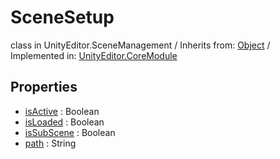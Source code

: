# SceneSetup
class in UnityEditor.SceneManagement
 / Inherits from: <a href="https://docs.unity3d.com/6000.0/Documentation/ScriptReference/Object.html">Object</a> / Implemented in: <a href="https://docs.unity3d.com/6000.0/Documentation/ScriptReference/UnityEditor.CoreModule.html">UnityEditor.CoreModule</a>
## Properties
- <a href="https://docs.unity3d.com/6000.0/Documentation/ScriptReference/SceneSetup-isActive.html">isActive</a> : Boolean
- <a href="https://docs.unity3d.com/6000.0/Documentation/ScriptReference/SceneSetup-isLoaded.html">isLoaded</a> : Boolean
- <a href="https://docs.unity3d.com/6000.0/Documentation/ScriptReference/SceneSetup-isSubScene.html">isSubScene</a> : Boolean
- <a href="https://docs.unity3d.com/6000.0/Documentation/ScriptReference/SceneSetup-path.html">path</a> : String
